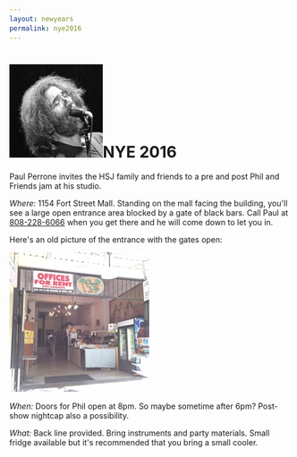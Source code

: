 ```yaml
---
layout: newyears
permalink: nye2016
---
```


<h1><img class="ui avatar image" src="/images/jerryavatar.jpg">NYE 2016</h1>

Paul Perrone invites the HSJ family and friends to a pre and post Phil and Friends jam at his studio.
 
*Where:* 1154 Fort Street Mall. Standing on the mall facing the building, you'll see a large open entrance area blocked by a gate of black bars. Call Paul at <a href="tel:808-228-6066">808-228-6066</a> when you get there and he will come down to let you in.  

Here's an old picture of the entrance with the gates open:

<img class="ui centered fluid image" src="/images/paul-studio.jpg">

*When:* Doors for Phil open at 8pm. So maybe sometime after 6pm? Post-show nightcap also a possibility.

*What:* Back line provided. Bring instruments and party materials. Small fridge available but it's recommended that you bring a small cooler. 




